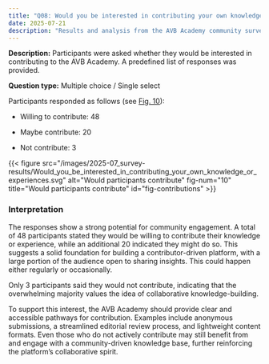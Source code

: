 ```yaml
---
title: "Q08: Would you be interested in contributing your own knowledge or experiences?"
date: 2025-07-21
description: "Results and analysis from the AVB Academy community survey 2025"
---
```


**Description:** Participants were asked whether they would be interested in contributing to the AVB Academy. A predefined list of responses was provided.

**Question type:** Multiple choice / Single select

<div class="text-image-container">
  <div class="text">

Participants responded as follows (see [Fig. 10](#fig-contributions)):

- Willing to contribute: 48  
- Maybe contribute: 20  
- Not contribute: 3  

  </div>
  <div class="image">

{{< figure src="/images/2025-07_survey-results/Would_you_be_interested_in_contributing_your_own_knowledge_or_experiences.svg" alt="Would participants contribute" fig-num="10" title="Would participants contribute" id="fig-contributions" >}}

  </div>
</div>

### Interpretation

The responses show a strong potential for community engagement. A total of 48 participants stated they would be willing to contribute their knowledge or experience, while an additional 20 indicated they might do so. This suggests a solid foundation for building a contributor-driven platform, with a large portion of the audience open to sharing insights. This could happen either regularly or occasionally.

Only 3 participants said they would not contribute, indicating that the overwhelming majority values the idea of collaborative knowledge-building.

To support this interest, the AVB Academy should provide clear and accessible pathways for contribution. Examples include anonymous submissions, a streamlined editorial review process, and lightweight content formats. Even those who do not actively contribute may still benefit from and engage with a community-driven knowledge base, further reinforcing the platform’s collaborative spirit.
